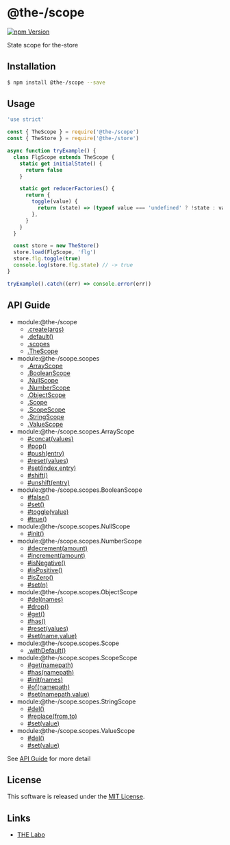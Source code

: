 @the-/scope
==========

<!---
This file is generated by @the-/templates. Do not update manually.
--->

<!-- Badge Start -->
<a name="badges"></a>

[![npm Version][bd_npm_shield_url]][bd_npm_url]

[bd_repo_url]: https://github.com/the-labo/the
[bd_npm_url]: http://www.npmjs.org/package/@the-/scope
[bd_npm_shield_url]: http://img.shields.io/npm/v/@the-/scope.svg?style=flat

<!-- Badge End -->


<!-- Description Start -->
<a name="description"></a>

State scope for the-store

<!-- Description End -->


<!-- Overview Start -->
<a name="overview"></a>




<!-- Overview End -->


<!-- Sections Start -->
<a name="sections"></a>

<!-- Section from "doc/readme/01.Installation.md.hbs" Start -->

<a name="section-doc-readme-01-installation-md"></a>

Installation
-----

```bash
$ npm install @the-/scope --save
```


<!-- Section from "doc/readme/01.Installation.md.hbs" End -->

<!-- Section from "doc/readme/02.Usage.md.hbs" Start -->

<a name="section-doc-readme-02-usage-md"></a>

Usage
---------

```javascript
'use strict'

const { TheScope } = require('@the-/scope')
const { TheStore } = require('@the-/store')

async function tryExample() {
  class FlgScope extends TheScope {
    static get initialState() {
      return false
    }

    static get reducerFactories() {
      return {
        toggle(value) {
          return (state) => (typeof value === 'undefined' ? !state : value)
        },
      }
    }
  }

  const store = new TheStore()
  store.load(FlgScope, 'flg')
  store.flg.toggle(true)
  console.log(store.flg.state) // -> true
}

tryExample().catch((err) => console.error(err))

```


<!-- Section from "doc/readme/02.Usage.md.hbs" End -->


<!-- Sections Start -->

<a name="api"></a>

## API Guide


- module:@the-/scope
  - [.create(args)](./doc/api/api.md#module_@the-/scope.create)
  - [.default()](./doc/api/api.md#module_@the-/scope.default)
  - [.scopes](./doc/api/api.md#module_@the-/scope.scopes)
  - [.TheScope](./doc/api/api.md#module_@the-/scope.TheScope)
- module:@the-/scope.scopes
  - [.ArrayScope](./doc/api/api.md#module_@the-/scope.scopes.ArrayScope)
  - [.BooleanScope](./doc/api/api.md#module_@the-/scope.scopes.BooleanScope)
  - [.NullScope](./doc/api/api.md#module_@the-/scope.scopes.NullScope)
  - [.NumberScope](./doc/api/api.md#module_@the-/scope.scopes.NumberScope)
  - [.ObjectScope](./doc/api/api.md#module_@the-/scope.scopes.ObjectScope)
  - [.Scope](./doc/api/api.md#module_@the-/scope.scopes.Scope)
  - [.ScopeScope](./doc/api/api.md#module_@the-/scope.scopes.ScopeScope)
  - [.StringScope](./doc/api/api.md#module_@the-/scope.scopes.StringScope)
  - [.ValueScope](./doc/api/api.md#module_@the-/scope.scopes.ValueScope)
- module:@the-/scope.scopes.ArrayScope
  - [#concat(values)](./doc/api/api.md#module_@the-/scope.scopes.ArrayScope#concat)
  - [#pop()](./doc/api/api.md#module_@the-/scope.scopes.ArrayScope#pop)
  - [#push(entry)](./doc/api/api.md#module_@the-/scope.scopes.ArrayScope#push)
  - [#reset(values)](./doc/api/api.md#module_@the-/scope.scopes.ArrayScope#reset)
  - [#set(index,entry)](./doc/api/api.md#module_@the-/scope.scopes.ArrayScope#set)
  - [#shift()](./doc/api/api.md#module_@the-/scope.scopes.ArrayScope#shift)
  - [#unshift(entry)](./doc/api/api.md#module_@the-/scope.scopes.ArrayScope#unshift)
- module:@the-/scope.scopes.BooleanScope
  - [#false()](./doc/api/api.md#module_@the-/scope.scopes.BooleanScope#false)
  - [#set()](./doc/api/api.md#module_@the-/scope.scopes.BooleanScope#set)
  - [#toggle(value)](./doc/api/api.md#module_@the-/scope.scopes.BooleanScope#toggle)
  - [#true()](./doc/api/api.md#module_@the-/scope.scopes.BooleanScope#true)
- module:@the-/scope.scopes.NullScope
  - [#init()](./doc/api/api.md#module_@the-/scope.scopes.NullScope#init)
- module:@the-/scope.scopes.NumberScope
  - [#decrement(amount)](./doc/api/api.md#module_@the-/scope.scopes.NumberScope#decrement)
  - [#increment(amount)](./doc/api/api.md#module_@the-/scope.scopes.NumberScope#increment)
  - [#isNegative()](./doc/api/api.md#module_@the-/scope.scopes.NumberScope#isNegative)
  - [#isPositive()](./doc/api/api.md#module_@the-/scope.scopes.NumberScope#isPositive)
  - [#isZero()](./doc/api/api.md#module_@the-/scope.scopes.NumberScope#isZero)
  - [#set(n)](./doc/api/api.md#module_@the-/scope.scopes.NumberScope#set)
- module:@the-/scope.scopes.ObjectScope
  - [#del(names)](./doc/api/api.md#module_@the-/scope.scopes.ObjectScope#del)
  - [#drop()](./doc/api/api.md#module_@the-/scope.scopes.ObjectScope#drop)
  - [#get()](./doc/api/api.md#module_@the-/scope.scopes.ObjectScope#get)
  - [#has()](./doc/api/api.md#module_@the-/scope.scopes.ObjectScope#has)
  - [#reset(values)](./doc/api/api.md#module_@the-/scope.scopes.ObjectScope#reset)
  - [#set(name,value)](./doc/api/api.md#module_@the-/scope.scopes.ObjectScope#set)
- module:@the-/scope.scopes.Scope
  - [.withDefault()](./doc/api/api.md#module_@the-/scope.scopes.Scope.withDefault)
- module:@the-/scope.scopes.ScopeScope
  - [#get(namepath)](./doc/api/api.md#module_@the-/scope.scopes.ScopeScope#get)
  - [#has(namepath)](./doc/api/api.md#module_@the-/scope.scopes.ScopeScope#has)
  - [#init(names)](./doc/api/api.md#module_@the-/scope.scopes.ScopeScope#init)
  - [#of(namepath)](./doc/api/api.md#module_@the-/scope.scopes.ScopeScope#of)
  - [#set(namepath,value)](./doc/api/api.md#module_@the-/scope.scopes.ScopeScope#set)
- module:@the-/scope.scopes.StringScope
  - [#del()](./doc/api/api.md#module_@the-/scope.scopes.StringScope#del)
  - [#replace(from,to)](./doc/api/api.md#module_@the-/scope.scopes.StringScope#replace)
  - [#set(value)](./doc/api/api.md#module_@the-/scope.scopes.StringScope#set)
- module:@the-/scope.scopes.ValueScope
  - [#del()](./doc/api/api.md#module_@the-/scope.scopes.ValueScope#del)
  - [#set(value)](./doc/api/api.md#module_@the-/scope.scopes.ValueScope#set)

See [API Guide](./doc/api/api.md) for more detail


<!-- LICENSE Start -->
<a name="license"></a>

License
-------
This software is released under the [MIT License](https://github.com/the-labo/the/blob/master/LICENSE).

<!-- LICENSE End -->


<!-- Links Start -->
<a name="links"></a>

Links
------

+ [THE Labo][the_labo_url]

[the_labo_url]: https://github.com/the-labo

<!-- Links End -->
